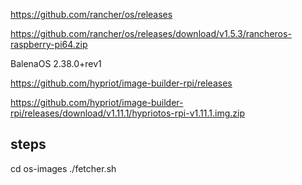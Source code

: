 https://github.com/rancher/os/releases

https://github.com/rancher/os/releases/download/v1.5.3/rancheros-raspberry-pi64.zip



	
BalenaOS 2.38.0+rev1


https://github.com/hypriot/image-builder-rpi/releases

https://github.com/hypriot/image-builder-rpi/releases/download/v1.11.1/hypriotos-rpi-v1.11.1.img.zip



## steps

cd os-images
./fetcher.sh